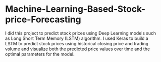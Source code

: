 # Machine-Learning-Based-Stock-price-Forecasting
I did this project to predict stock prices using Deep Learning models such as Long Short Term Memory (LSTM) algorithm. I used Keras to build a LSTM to predict stock prices using historical closing price and trading volume and visualize both the predicted price values over time and the optimal parameters for the model.
